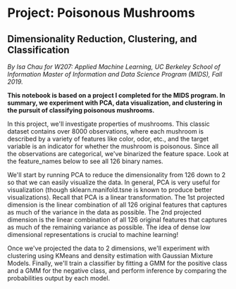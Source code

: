 # Project: Poisonous Mushrooms
## Dimensionality Reduction, Clustering, and Classification

_By Isa Chau for W207: Applied Machine Learning, UC Berkeley School of Information Master of Information and Data Science Program (MIDS), Fall 2019._

**This notebook is based on a project I completed for the MIDS program. In summary, we experiment with PCA, data visualization, and clustering in the pursuit of classifying poisonous mushrooms.**


In this project, we'll investigate properties of mushrooms. This classic dataset contains over 8000 observations, where each mushroom is described by a variety of features like color, odor, etc., and the target variable is an indicator for whether the mushroom is poisonous. Since all the observations are categorical, we've binarized the feature space. Look at the feature_names below to see all 126 binary names.

We'll start by running PCA to reduce the dimensionality from 126 down to 2 so that we can easily visualize the data. In general, PCA is very useful for visualization (though sklearn.manifold.tsne is known to produce better visualizations). Recall that PCA is a linear transformation. The 1st projected dimension is the linear combination of all 126 original features that captures as much of the variance in the data as possible. The 2nd projected dimension is the linear combination of all 126 original features that captures as much of the remaining variance as possible. The idea of dense low dimensional representations is crucial to machine learning!

Once we've projected the data to 2 dimensions, we'll experiment with clustering using KMeans and density estimation with Gaussian Mixture Models. Finally, we'll train a classifier by fitting a GMM for the positive class and a GMM for the negative class, and perform inference by comparing the probabilities output by each model.
